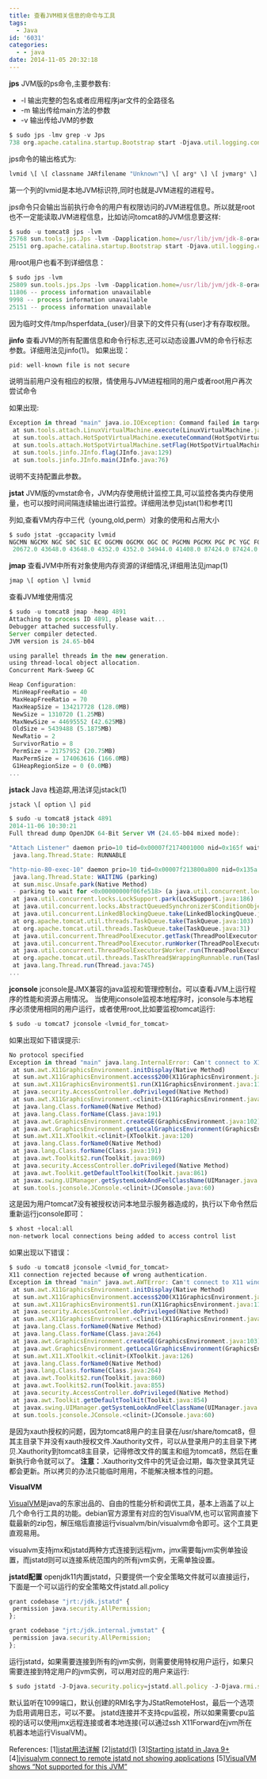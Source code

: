 ```yaml
---
title: 查看JVM相关信息的命令与工具
tags:
  - Java
id: '6031'
categories:
  - - java
date: 2014-11-05 20:32:18
---
```



<!-- more -->
**jps**
JVM版的ps命令,主要参数有:

*   \-l
 输出完整的包名或者应用程序jar文件的全路径名
*   \-m
 输出传给main方法的参数
*   \-v
 输出传给JVM的参数

```js
$ sudo jps -lmv grep -v Jps
738 org.apache.catalina.startup.Bootstrap start -Djava.util.logging.config.file=/var/lib/tomcat8/conf/logging.properties -Djava.util.logging.manager=org.apache.juli.ClassLoaderLogManager -Djava.awt.headless=true -Xmx128m -XX:+UseConcMarkSweepGC -Djava.endorsed.dirs=/usr/share/tomcat8/endorsed -Dcatalina.base=/var/lib/tomcat8 -Dcatalina.home=/usr/share/tomcat8 -Djava.io.tmpdir=/tmp/tomcat8-tomcat8-tmpJVM版的ps命令
```

jps命令的输出格式为:
```js
lvmid \[ \[ classname JARfilename "Unknown"\] \[ arg* \] \[ jvmarg* \] \]
```

第一个列的lvmid是本地JVM标识符,同时也就是JVM进程的进程号。

jps命令只会输出当前执行命令的用户有权限访问的JVM进程信息。所以就是root也不一定能读取JVM进程信息，比如访问tomcat8的JVM信息要这样:
```js
$ sudo -u tomcat8 jps -lvm
25768 sun.tools.jps.Jps -lvm -Dapplication.home=/usr/lib/jvm/jdk-8-oracle-x64 -Xms8m
25151 org.apache.catalina.startup.Bootstrap start -Djava.util.logging.config.file=/var/lib/tomcat8/conf/logging.properties -Djava.util.logging.manager=org.apache.juli.ClassLoaderLogManager -Djava.awt.headless=true -Xmx3072m -Xms3072m -Xmn2048m -XX:PermSize=2048m -XX:MaxPermSize=3072m -XX:+UseConcMarkSweepGC -Djava.endor
```

用root用户也看不到详细信息：
```js
$ sudo jps -lvm
25809 sun.tools.jps.Jps -lvm -Dapplication.home=/usr/lib/jvm/jdk-8-oracle-x64 -Xms8m
11806 -- process information unavailable
9998 -- process information unavailable
25151 -- process information unavailable
```

因为临时文件/tmp/hsperfdata_{user}/目录下的文件只有{user}才有存取权限。

**jinfo**
查看JVM的所有配置信息和命令行标志,还可以动态设置JVM的命令行标志参数。详细用法见jinfo(1)。
如果出现：
```js
pid: well-known file is not secure 
```
说明当前用户没有相应的权限，情使用与JVM进程相同的用户或者root用户再次尝试命令

如果出现:
```js
Exception in thread "main" java.io.IOException: Command failed in target VM
 at sun.tools.attach.LinuxVirtualMachine.execute(LinuxVirtualMachine.java:224)
 at sun.tools.attach.HotSpotVirtualMachine.executeCommand(HotSpotVirtualMachine.java:217)
 at sun.tools.attach.HotSpotVirtualMachine.setFlag(HotSpotVirtualMachine.java:190)
 at sun.tools.jinfo.JInfo.flag(JInfo.java:129)
 at sun.tools.jinfo.JInfo.main(JInfo.java:76)
```
说明不支持配置此参数。

**jstat**
JVM版的vmstat命令，JVM内存使用统计监控工具,可以监控各类内存使用量，也可以按时间间隔连续输出进行监控。详细用法参见jstat(1)和参考\[1\]

列如,查看VM内存中三代（young,old,perm）对象的使用和占用大小
```js
$ sudo jstat -gccapacity lvmid
NGCMN NGCMX NGC S0C S1C EC OGCMN OGCMX OGC OC PGCMN PGCMX PGC PC YGC FGC 
 20672.0 43648.0 43648.0 4352.0 4352.0 34944.0 41408.0 87424.0 87424.0 87424.0 21248.0 169984.0 90476.0 90476.0 271 24
```

**jmap**
查看JVM中所有对象使用内存资源的详细情况,详细用法见jmap(1)
```js
jmap \[ option \] lvmid
```

查看JVM堆使用情况
```js
$ sudo -u tomcat8 jmap -heap 4891
Attaching to process ID 4891, please wait...
Debugger attached successfully.
Server compiler detected.
JVM version is 24.65-b04

using parallel threads in the new generation.
using thread-local object allocation.
Concurrent Mark-Sweep GC

Heap Configuration:
 MinHeapFreeRatio = 40
 MaxHeapFreeRatio = 70
 MaxHeapSize = 134217728 (128.0MB)
 NewSize = 1310720 (1.25MB)
 MaxNewSize = 44695552 (42.625MB)
 OldSize = 5439488 (5.1875MB)
 NewRatio = 2
 SurvivorRatio = 8
 PermSize = 21757952 (20.75MB)
 MaxPermSize = 174063616 (166.0MB)
 G1HeapRegionSize = 0 (0.0MB)
...
```

**jstack**
Java 栈追踪,用法详见jstack(1)

```js
jstack \[ option \] pid
```

```js
$ sudo -u tomcat8 jstack 4891
2014-11-06 10:30:21
Full thread dump OpenJDK 64-Bit Server VM (24.65-b04 mixed mode):

"Attach Listener" daemon prio=10 tid=0x00007f2174001000 nid=0x165f waiting on condition \[0x0000000000000000\]
 java.lang.Thread.State: RUNNABLE

"http-nio-80-exec-10" daemon prio=10 tid=0x00007f213800a800 nid=0x135a waiting on condition \[0x00007f2161e16000\]
 java.lang.Thread.State: WAITING (parking)
 at sun.misc.Unsafe.park(Native Method)
 - parking to wait for <0x00000000f06fe518> (a java.util.concurrent.locks.AbstractQueuedSynchronizer$ConditionObject)
 at java.util.concurrent.locks.LockSupport.park(LockSupport.java:186)
 at java.util.concurrent.locks.AbstractQueuedSynchronizer$ConditionObject.await(AbstractQueuedSynchronizer.java:2043)
 at java.util.concurrent.LinkedBlockingQueue.take(LinkedBlockingQueue.java:442)
 at org.apache.tomcat.util.threads.TaskQueue.take(TaskQueue.java:103)
 at org.apache.tomcat.util.threads.TaskQueue.take(TaskQueue.java:31)
 at java.util.concurrent.ThreadPoolExecutor.getTask(ThreadPoolExecutor.java:1068)
 at java.util.concurrent.ThreadPoolExecutor.runWorker(ThreadPoolExecutor.java:1130)
 at java.util.concurrent.ThreadPoolExecutor$Worker.run(ThreadPoolExecutor.java:615)
 at org.apache.tomcat.util.threads.TaskThread$WrappingRunnable.run(TaskThread.java:61)
 at java.lang.Thread.run(Thread.java:745)
...
```

**jconsole**
jconsole是JMX兼容的java监视和管理控制台。可以查看JVM上运行程序的性能和资源占用情况。
当使用jconsole监视本地程序时，jconsole与本地程序必须使用相同的用户运行，或者使用root,比如要监视tomcat运行:
```js
$ sudo -u tomcat7 jconsole <lvmid_for_tomcat>
```
如果出现如下错误提示:
```js
No protocol specified
Exception in thread "main" java.lang.InternalError: Can't connect to X11 window server using ':0' as the value of the DISPLAY variable.
 at sun.awt.X11GraphicsEnvironment.initDisplay(Native Method)
 at sun.awt.X11GraphicsEnvironment.access$200(X11GraphicsEnvironment.java:65)
 at sun.awt.X11GraphicsEnvironment$1.run(X11GraphicsEnvironment.java:110)
 at java.security.AccessController.doPrivileged(Native Method)
 at sun.awt.X11GraphicsEnvironment.<clinit>(X11GraphicsEnvironment.java:74)
 at java.lang.Class.forName0(Native Method)
 at java.lang.Class.forName(Class.java:191)
 at java.awt.GraphicsEnvironment.createGE(GraphicsEnvironment.java:102)
 at java.awt.GraphicsEnvironment.getLocalGraphicsEnvironment(GraphicsEnvironment.java:81)
 at sun.awt.X11.XToolkit.<clinit>(XToolkit.java:120)
 at java.lang.Class.forName0(Native Method)
 at java.lang.Class.forName(Class.java:191)
 at java.awt.Toolkit$2.run(Toolkit.java:869)
 at java.security.AccessController.doPrivileged(Native Method)
 at java.awt.Toolkit.getDefaultToolkit(Toolkit.java:861)
 at javax.swing.UIManager.getSystemLookAndFeelClassName(UIManager.java:608)
 at sun.tools.jconsole.JConsole.<clinit>(JConsole.java:60)
```
这是因为用户tomcat7没有被授权访问本地显示服务器造成的，执行以下命令然后重新运行jconsole即可：
```js
$ xhost +local:all
non-network local connections being added to access control list
```

如果出现以下错误：
```js
$ sudo -u tomcat8 jconsole <lvmid_for_tomcat>
X11 connection rejected because of wrong authentication.
Exception in thread "main" java.awt.AWTError: Can't connect to X11 window server using 'localhost:0.0' as the value of the DISPLAY variable.
 at sun.awt.X11GraphicsEnvironment.initDisplay(Native Method)
 at sun.awt.X11GraphicsEnvironment.access$200(X11GraphicsEnvironment.java:65)
 at sun.awt.X11GraphicsEnvironment$1.run(X11GraphicsEnvironment.java:115)
 at java.security.AccessController.doPrivileged(Native Method)
 at sun.awt.X11GraphicsEnvironment.<clinit>(X11GraphicsEnvironment.java:74)
 at java.lang.Class.forName0(Native Method)
 at java.lang.Class.forName(Class.java:264)
 at java.awt.GraphicsEnvironment.createGE(GraphicsEnvironment.java:103)
 at java.awt.GraphicsEnvironment.getLocalGraphicsEnvironment(GraphicsEnvironment.java:82)
 at sun.awt.X11.XToolkit.<clinit>(XToolkit.java:126)
 at java.lang.Class.forName0(Native Method)
 at java.lang.Class.forName(Class.java:264)
 at java.awt.Toolkit$2.run(Toolkit.java:860)
 at java.awt.Toolkit$2.run(Toolkit.java:855)
 at java.security.AccessController.doPrivileged(Native Method)
 at java.awt.Toolkit.getDefaultToolkit(Toolkit.java:854)
 at javax.swing.UIManager.getSystemLookAndFeelClassName(UIManager.java:611)
 at sun.tools.jconsole.JConsole.<clinit>(JConsole.java:60)
```
是因为xauth授权的问题，因为tomcat8用户的主目录在/usr/share/tomcat8，但其主目录下并没有xauth授权文件.Xauthority文件，可以从登录用户的主目录下拷贝.Xauthority到tomcat8主目录，记得修改文件的属主和组为tomcat8，然后在重新执行命令就可以了。
**注意：**.Xauthority文件中的凭证会过期，每次登录其凭证都会更新。所以拷贝的办法只能临时用用，不能解决根本性的问题。

**VisualVM**

[VisualVM](https://visualvm.github.io/)是java的东家出品的、自由的性能分析和调优工具，基本上涵盖了以上几个命令行工具的功能。debian官方源里有对应的包VisualVM,也可以官网直接下载最新的zip包，解压缩后直接运行visualvm/bin/visualvm命令即可。这个工具更直观易用。

visualvm支持jmx和jstatd两种方式连接到远程jvm，jmx需要每jvm实例单独设置，而jstatd则可以连接系统范围内的所有jvm实例，无需单独设置。

**jstatd配置**
openjdk11内置jstatd，只要提供一个安全策略文件就可以直接运行，下面是一个可以运行的安全策略文件jstatd.all.policy
```js
grant codebase "jrt:/jdk.jstatd" { 
 permission java.security.AllPermission; 
};

grant codebase "jrt:/jdk.internal.jvmstat" { 
 permission java.security.AllPermission; 
};
```
运行jstatd，如果需要连接到所有的jvm实例，则需要使用特权用户运行，如果只需要连接到特定用户的jvm实例，可以用对应的用户来运行:
```js
$ sudo jstatd -J-Djava.security.policy=jstatd.all.policy -J-Djava.rmi.server.hostname=<ip_of_host> -J-Djava.rmi.server.logCalls=true
```
默认监听在1099端口，默认创建的RMI名字为JStatRemoteHost，最后一个选项为启用调用日志，可以不要。
jstatd连接并不支持cpu监视，所以如果需要cpu监视的话可以使用jmx远程连接或者本地连接(可以通过ssh X11Forward在jvm所在机器本地运行VisualVM)。

References:
\[1\][jstat用法详解](http://blog.csdn.net/michaelfeng726/article/details/8597921) 
\[2\][jstatd(1)](https://manpages.debian.org/testing/openjdk-11-jdk-headless/jstatd.1.en.html)
\[3\][Starting jstatd in Java 9+](https://stackoverflow.com/questions/51032095/starting-jstatd-in-java-9)
\[4\][jvisualvm connect to remote jstatd not showing applications](https://stackoverflow.com/questions/32515727/jvisualvm-connect-to-remote-jstatd-not-showing-applications)
\[5\][VisualVM shows “Not supported for this JVM”](https://stackoverflow.com/questions/55142971/visualvm-shows-not-supported-for-this-jvm)